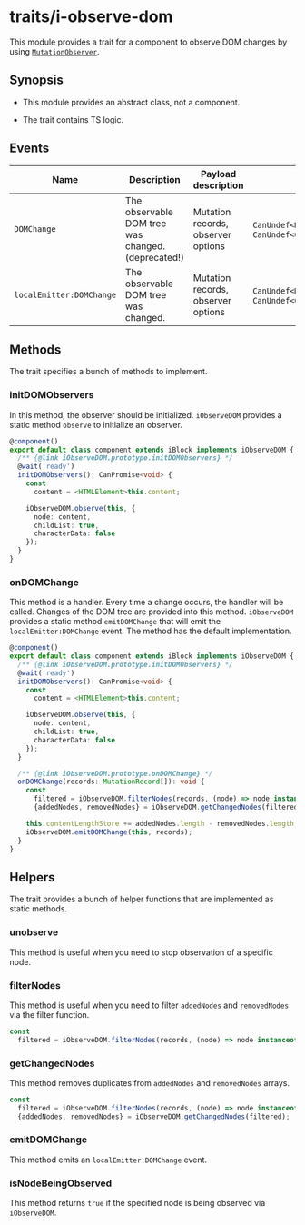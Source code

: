 # traits/i-observe-dom

This module provides a trait for a component to observe DOM changes by using [`MutationObserver`](https://developer.mozilla.org/en-US/docs/Web/API/MutationObserver).

## Synopsis

* This module provides an abstract class, not a component.

* The trait contains TS logic.

## Events

| Name                     | Description                                        | Payload description                | Payload                                                   |
|--------------------------|----------------------------------------------------|------------------------------------|-----------------------------------------------------------|
| `DOMChange`              | The observable DOM tree was changed. (deprecated!) | Mutation records, observer options | `CanUndef<MutationRecord[]>`, `CanUndef<ObserverOptions>` |
| `localEmitter:DOMChange` | The observable DOM tree was changed.               | Mutation records, observer options | `CanUndef<MutationRecord[]>`, `CanUndef<ObserverOptions>` |

## Methods

The trait specifies a bunch of methods to implement.

### initDOMObservers

In this method, the observer should be initialized. `iObserveDOM` provides a static method `observe` to initialize an observer.

```typescript
@component()
export default class component extends iBlock implements iObserveDOM {
  /** {@link iObserveDOM.prototype.initDOMObservers} */
  @wait('ready')
  initDOMObservers(): CanPromise<void> {
    const
      content = <HTMLElement>this.content;

    iObserveDOM.observe(this, {
      node: content,
      childList: true,
      characterData: false
    });
  }
}
```

### onDOMChange

This method is a handler. Every time a change occurs, the handler will be called. Changes of the DOM tree are provided into this method.
`iObserveDOM` provides a static method `emitDOMChange` that will emit the `localEmitter:DOMChange` event.
The method has the default implementation.

```typescript
@component()
export default class component extends iBlock implements iObserveDOM {
  /** {@link iObserveDOM.prototype.initDOMObservers} */
  @wait('ready')
  initDOMObservers(): CanPromise<void> {
    const
      content = <HTMLElement>this.content;

    iObserveDOM.observe(this, {
      node: content,
      childList: true,
      characterData: false
    });
  }

  /** {@link iObserveDOM.prototype.onDOMChange} */
  onDOMChange(records: MutationRecord[]): void {
    const
      filtered = iObserveDOM.filterNodes(records, (node) => node instanceof HTMLElement),
      {addedNodes, removedNodes} = iObserveDOM.getChangedNodes(filtered);

    this.contentLengthStore += addedNodes.length - removedNodes.length;
    iObserveDOM.emitDOMChange(this, records);
  }
}
```

## Helpers

The trait provides a bunch of helper functions that are implemented as static methods.

### unobserve

This method is useful when you need to stop observation of a specific node.

### filterNodes

This method is useful when you need to filter `addedNodes` and `removedNodes` via the filter function.

```typescript
const
  filtered = iObserveDOM.filterNodes(records, (node) => node instanceof HTMLElement)
```

### getChangedNodes

This method removes duplicates from `addedNodes` and `removedNodes` arrays.

```typescript
const
  filtered = iObserveDOM.filterNodes(records, (node) => node instanceof HTMLElement),
  {addedNodes, removedNodes} = iObserveDOM.getChangedNodes(filtered);
```

### emitDOMChange

This method emits an `localEmitter:DOMChange` event.

### isNodeBeingObserved

This method returns `true` if the specified node is being observed via `iObserveDOM`.
